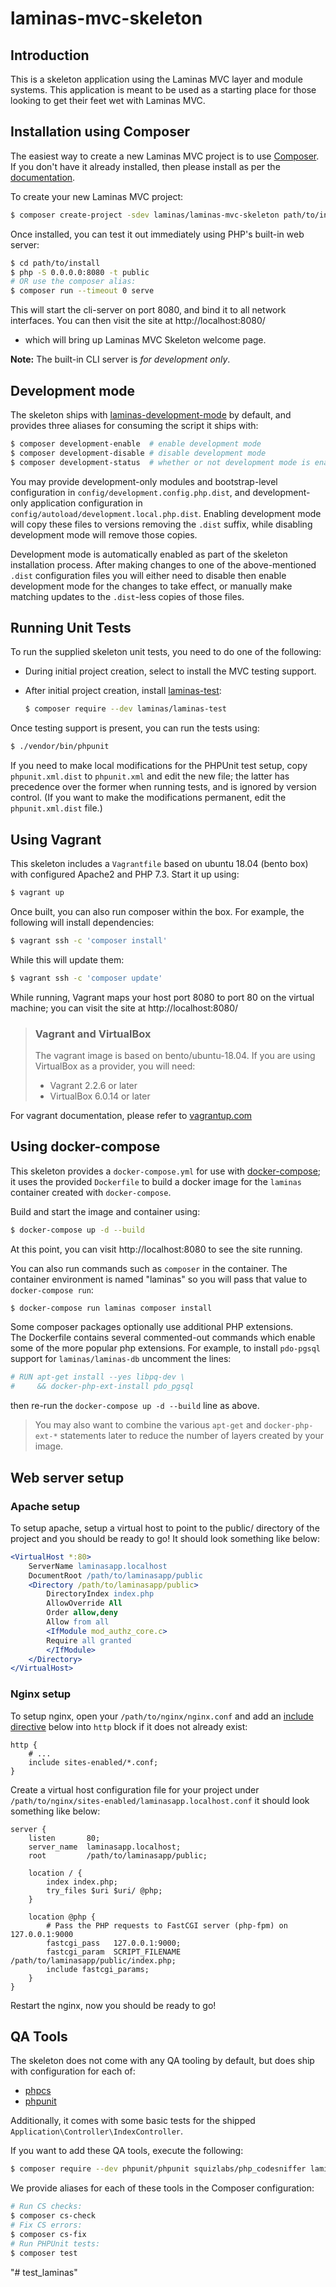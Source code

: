 # laminas-mvc-skeleton

## Introduction

This is a skeleton application using the Laminas MVC layer and module
systems. This application is meant to be used as a starting place for those
looking to get their feet wet with Laminas MVC.

## Installation using Composer

The easiest way to create a new Laminas MVC project is to use
[Composer](https://getcomposer.org/). If you don't have it already installed,
then please install as per the [documentation](https://getcomposer.org/doc/00-intro.md).

To create your new Laminas MVC project:

```bash
$ composer create-project -sdev laminas/laminas-mvc-skeleton path/to/install
```

Once installed, you can test it out immediately using PHP's built-in web server:

```bash
$ cd path/to/install
$ php -S 0.0.0.0:8080 -t public
# OR use the composer alias:
$ composer run --timeout 0 serve
```

This will start the cli-server on port 8080, and bind it to all network
interfaces. You can then visit the site at http://localhost:8080/
- which will bring up Laminas MVC Skeleton welcome page.

**Note:** The built-in CLI server is *for development only*.

## Development mode

The skeleton ships with [laminas-development-mode](https://github.com/laminas/laminas-development-mode)
by default, and provides three aliases for consuming the script it ships with:

```bash
$ composer development-enable  # enable development mode
$ composer development-disable # disable development mode
$ composer development-status  # whether or not development mode is enabled
```

You may provide development-only modules and bootstrap-level configuration in
`config/development.config.php.dist`, and development-only application
configuration in `config/autoload/development.local.php.dist`. Enabling
development mode will copy these files to versions removing the `.dist` suffix,
while disabling development mode will remove those copies.

Development mode is automatically enabled as part of the skeleton installation process. 
After making changes to one of the above-mentioned `.dist` configuration files you will
either need to disable then enable development mode for the changes to take effect,
or manually make matching updates to the `.dist`-less copies of those files.

## Running Unit Tests

To run the supplied skeleton unit tests, you need to do one of the following:

- During initial project creation, select to install the MVC testing support.
- After initial project creation, install [laminas-test](https://docs.laminas.dev/laminas-test/):

  ```bash
  $ composer require --dev laminas/laminas-test
  ```

Once testing support is present, you can run the tests using:

```bash
$ ./vendor/bin/phpunit
```

If you need to make local modifications for the PHPUnit test setup, copy
`phpunit.xml.dist` to `phpunit.xml` and edit the new file; the latter has
precedence over the former when running tests, and is ignored by version
control. (If you want to make the modifications permanent, edit the
`phpunit.xml.dist` file.)

## Using Vagrant

This skeleton includes a `Vagrantfile` based on ubuntu 18.04 (bento box)
with configured Apache2 and PHP 7.3. Start it up using:

```bash
$ vagrant up
```

Once built, you can also run composer within the box. For example, the following
will install dependencies:

```bash
$ vagrant ssh -c 'composer install'
```

While this will update them:

```bash
$ vagrant ssh -c 'composer update'
```

While running, Vagrant maps your host port 8080 to port 80 on the virtual
machine; you can visit the site at http://localhost:8080/

> ### Vagrant and VirtualBox
>
> The vagrant image is based on bento/ubuntu-18.04. If you are using VirtualBox as
> a provider, you will need:
>
> - Vagrant 2.2.6 or later
> - VirtualBox 6.0.14 or later

For vagrant documentation, please refer to [vagrantup.com](https://www.vagrantup.com/)

## Using docker-compose

This skeleton provides a `docker-compose.yml` for use with
[docker-compose](https://docs.docker.com/compose/); it
uses the provided `Dockerfile` to build a docker image 
for the `laminas` container created with `docker-compose`.

Build and start the image and container using:

```bash
$ docker-compose up -d --build
```

At this point, you can visit http://localhost:8080 to see the site running.

You can also run commands such as `composer` in the container.  The container 
environment is named "laminas" so you will pass that value to 
`docker-compose run`:

```bash
$ docker-compose run laminas composer install
```

Some composer packages optionally use additional PHP extensions.  
The Dockerfile contains several commented-out commands 
which enable some of the more popular php extensions. 
For example, to install `pdo-pgsql` support for `laminas/laminas-db`
uncomment the lines:

```sh
# RUN apt-get install --yes libpq-dev \
#     && docker-php-ext-install pdo_pgsql
```

then re-run the `docker-compose up -d --build` line as above.

> You may also want to combine the various `apt-get` and `docker-php-ext-*`
> statements later to reduce the number of layers created by your image.

## Web server setup

### Apache setup

To setup apache, setup a virtual host to point to the public/ directory of the
project and you should be ready to go! It should look something like below:

```apache
<VirtualHost *:80>
    ServerName laminasapp.localhost
    DocumentRoot /path/to/laminasapp/public
    <Directory /path/to/laminasapp/public>
        DirectoryIndex index.php
        AllowOverride All
        Order allow,deny
        Allow from all
        <IfModule mod_authz_core.c>
        Require all granted
        </IfModule>
    </Directory>
</VirtualHost>
```

### Nginx setup

To setup nginx, open your `/path/to/nginx/nginx.conf` and add an
[include directive](http://nginx.org/en/docs/ngx_core_module.html#include) below
into `http` block if it does not already exist:

```nginx
http {
    # ...
    include sites-enabled/*.conf;
}
```


Create a virtual host configuration file for your project under `/path/to/nginx/sites-enabled/laminasapp.localhost.conf`
it should look something like below:

```nginx
server {
    listen       80;
    server_name  laminasapp.localhost;
    root         /path/to/laminasapp/public;

    location / {
        index index.php;
        try_files $uri $uri/ @php;
    }

    location @php {
        # Pass the PHP requests to FastCGI server (php-fpm) on 127.0.0.1:9000
        fastcgi_pass   127.0.0.1:9000;
        fastcgi_param  SCRIPT_FILENAME /path/to/laminasapp/public/index.php;
        include fastcgi_params;
    }
}
```

Restart the nginx, now you should be ready to go!

## QA Tools

The skeleton does not come with any QA tooling by default, but does ship with
configuration for each of:

- [phpcs](https://github.com/squizlabs/php_codesniffer)
- [phpunit](https://phpunit.de)

Additionally, it comes with some basic tests for the shipped
`Application\Controller\IndexController`.

If you want to add these QA tools, execute the following:

```bash
$ composer require --dev phpunit/phpunit squizlabs/php_codesniffer laminas/laminas-test
```

We provide aliases for each of these tools in the Composer configuration:

```bash
# Run CS checks:
$ composer cs-check
# Fix CS errors:
$ composer cs-fix
# Run PHPUnit tests:
$ composer test
```
"# test_laminas" 
